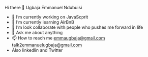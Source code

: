 Hi there 👋 Ugbaja Emmanuel Ndubuisi

- 🔭 I’m currently working on JavaScprit
- 🌱 I’m currently learning AirBnB
- 👯 I’m look collaborate with people who pushes me forward in life
- 💬 Ask me about anything
- 📫 How to reach me emmaugbaja@gmail.com talk2emmanuelugbaja@gmail.com
- Also linkedlin and Twitter

